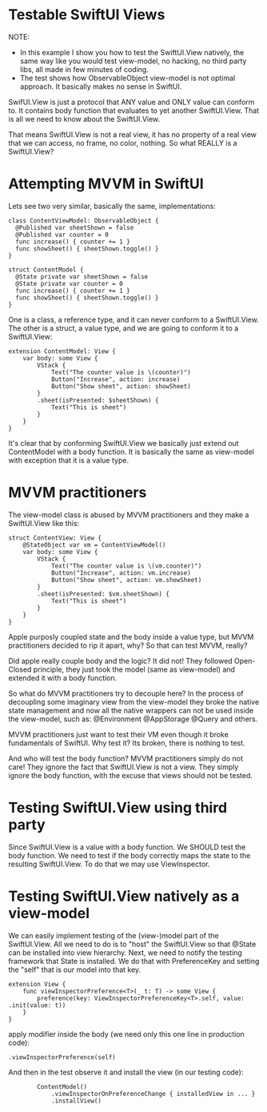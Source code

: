 # Testable SwiftUI Views
NOTE:
- In this example I show you how to test the SwiftUI.View natively, the same way like you would test view-model, no hacking, no third party libs, all made in few minutes of coding.
- The test shows how ObservableObject view-model is not optimal approach. It basically makes no sense in SwiftUI.

SwifUI.View is just a protocol that ANY value and ONLY value can conform to. It contains body function that evaluates to yet another SwiftUI.View. That is all we need to know about the SwiftUI.View.

That means SwiftUI.View is not a real view, it has no property of a real view that we can access, no frame, no color, nothing. So what REALLY is a SwiftUI.View?

# Attempting MVVM in SwiftUI

Lets see two very similar, basically the same, implementations:

```
class ContentViewModel: ObservableObject {
  @Published var sheetShown = false
  @Published var counter = 0
  func increase() { counter += 1 }
  func showSheet() { sheetShown.toggle() }
}

struct ContentModel {
  @State private var sheetShown = false
  @State private var counter = 0
  func increase() { counter += 1 }
  func showSheet() { sheetShown.toggle() }
}
```
One is a class, a reference type, and it can never conform to a SwiftUI.View.\
The other is a struct, a value type, and we are going to conform it to a SwiftUI.View:

```
extension ContentModel: View {
    var body: some View {
        VStack {
            Text("The counter value is \(counter)")
            Button("Increase", action: increase)
            Button("Show sheet", action: showSheet)
        }
        .sheet(isPresented: $sheetShown) {
            Text("This is sheet")
        }
    }
}
```
It's clear that by conforming SwiftUI.View we basically just extend out ContentModel with a body function. It is basically the same as view-model with exception that it is a value type.

# MVVM practitioners

The view-model class is abused by MVVM practitioners and they make a SwiftUI.View like this:
```
struct ContentView: View {
    @StateObject var vm = ContentViewModel()
    var body: some View {
        VStack {
            Text("The counter value is \(vm.counter)")
            Button("Increase", action: vm.increase)
            Button("Show sheet", action: vm.showSheet)
        }
        .sheet(isPresented: $vm.sheetShown) {
            Text("This is sheet")
        }
    }
}
```
Apple purposly coupled state and the body inside a value type, but MVVM practitioners decided to rip it apart, why? So that can test MVVM, really?

Did apple really couple body and the logic? It did not! They followed Open-Closed principle, they just took the model (same as view-model) and extended it with a body function.

So what do MVVM practitioners try to decouple here? In the process of decoupling some imaginary view from the view-model they broke the native state management and now all the native wrappers can not be used inside the view-model, such as: @Environment @AppStorage @Query and others.

MVVM practitioners just want to test their VM even though it broke fundamentals of SwiftUI. Why test it? Its broken, there is nothing to test.

And who will test the body function? MVVM practitioners simply do not care! They ignore the fact that SwiftUI.View is not a view. They simply ignore the body function, with the excuse that views should not be tested.

# Testing SwiftUI.View using third party

Since SwiftUI.View is a value with a body function. We SHOULD test the body function. We need to test if the body correctly maps the state to the resulting SwiftUI.View.
To do that we may use ViewInspector.

# Testing SwiftUI.View natively as a view-model

We can easily implement testing of the (view-)model part of the SwiftUI.View. All we need to do is to "host" the SwiftUI.View so that @State can be installed into view hierarchy.
Next, we need to notify the testing framework that State is installed. We do that with PreferenceKey and setting the "self" that is our model into that key.
```
extension View {
    func viewInspectorPreference<T>(_ t: T) -> some View {
        preference(key: ViewInspectorPreferenceKey<T>.self, value: .init(value: t))
    }
}
```
apply modifier inside the body (we need only this one line in production code):
```
.viewInspectorPreference(self)
```
And then in the test observe it and install the view (in our testing code):
```
        ContentModel()
            .viewInspectorOnPreferenceChange { installedView in ... }
            .installView()
```



